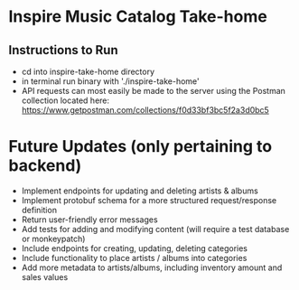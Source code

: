# Inspire Music Catalog Take-home

## Instructions to Run
- cd into inspire-take-home directory
- in terminal run binary with './inspire-take-home'
- API requests can most easily be made to the server using the Postman collection located here: https://www.getpostman.com/collections/f0d33bf3bc5f2a3d0bc5


# Future Updates (only pertaining to backend)
- Implement endpoints for updating and deleting artists & albums
- Implement protobuf schema for a more structured request/response definition
- Return user-friendly error messages
- Add tests for adding and modifying content (will require a test database or monkeypatch)
- Include endpoints for creating, updating, deleting categories
- Include functionality to place artists / albums into categories
- Add more metadata to artists/albums, including inventory amount and sales values
